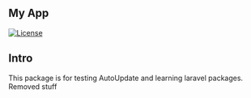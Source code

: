 ## My App

[![License](https://poser.pugx.org/laravel/lumen-framework/license.svg)](https://packagist.org/packages/laravel/lumen-framework)


## Intro

This package is for testing AutoUpdate and learning laravel packages. Removed stuff


